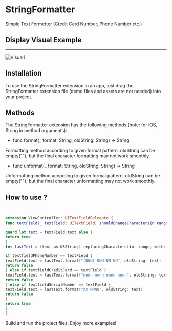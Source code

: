 # StringFormatter

Simple Text Formetter (Credit Card Number, Phone Number etc.) 

## Display Visual Example 

----
![Visual1](http://g.recordit.co/2ExfUA6pbw.gif)


Installation
--------------

To use the StringFormatter extension in an app, just drag the StringFormatter extension file (demo files and assets are not needed) into your project.


Methods
--------------

The StringFormatter extension has the following methods (note: for iOS, String in method arguments):

* func format(_ format: String, oldString: String) -> String

Formatting method according to given format pattern. oldString can be empty(""), but the final character formatting may not work smoothly.

* func unformat(_ format: String, oldString: String) -> String

Unformatting method according to given format pattern. oldString can be empty(""), but the final character unformatting may not work smoothly.

How to use ?
----------

```Swift


extension ViewController: UITextFieldDelegate {
func textField(_ textField: UITextField, shouldChangeCharactersIn range: NSRange, replacementString string: String) -> Bool {

guard let text = textField.text else {
return true
}
let lastText = (text as NSString).replacingCharacters(in: range, with: string) as String

if textfieldPhoneNumber == textField {
textField.text = lastText.format("(NNN) NNN NN NN", oldString: text)
return false
} else if textfieldCreditCard == textField {
textField.text = lastText.format("nnnn nnnn nnnn nnnn", oldString: text)
return false
} else if textfieldSerialNumber == textField {
textField.text = lastText.format("XX NNNN", oldString: text)
return false
}
return true
}
}


```

Build and run the project files. Enjoy more examples!
